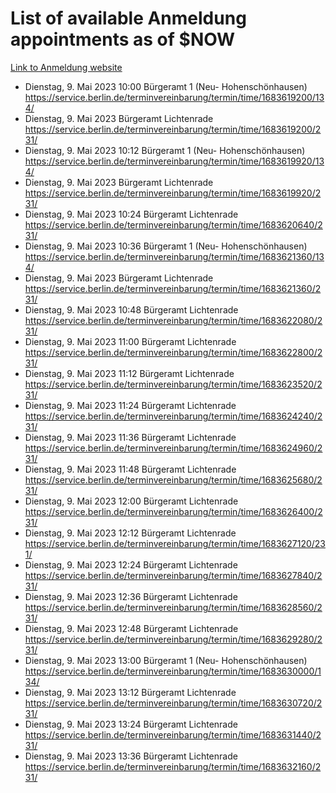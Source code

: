 # List of available Anmeldung appointments as of $NOW
[Link to Anmeldung website](https://service.berlin.de/terminvereinbarung/termin/tag.php?termin=1&anliegen[]=120686&dienstleisterlist=122210,122217,327316,122219,327312,122227,327314,122231,327346,122243,327348,122254,122252,329742,122260,329745,122262,329748,122271,327278,122273,327274,122277,327276,330436,122280,327294,122282,327290,122284,327292,122291,327270,122285,327266,122286,327264,122296,327268,150230,329760,122297,327286,122294,327284,122312,329763,122314,329775,122304,327330,122311,327334,122309,327332,317869,122281,327352,122279,329772,122283,122276,327324,122274,327326,122267,329766,122246,327318,122251,327320,122257,327322,122208,327298,122226,327300&herkunft=http%3A%2F%2Fservice.berlin.de%2Fdienstleistung%2F120686%2F)
- Dienstag, 9. Mai 2023 10:00 Bürgeramt 1 (Neu- Hohenschönhausen) https://service.berlin.de/terminvereinbarung/termin/time/1683619200/134/
- Dienstag, 9. Mai 2023  Bürgeramt Lichtenrade https://service.berlin.de/terminvereinbarung/termin/time/1683619200/231/
- Dienstag, 9. Mai 2023 10:12 Bürgeramt 1 (Neu- Hohenschönhausen) https://service.berlin.de/terminvereinbarung/termin/time/1683619920/134/
- Dienstag, 9. Mai 2023  Bürgeramt Lichtenrade https://service.berlin.de/terminvereinbarung/termin/time/1683619920/231/
- Dienstag, 9. Mai 2023 10:24 Bürgeramt Lichtenrade https://service.berlin.de/terminvereinbarung/termin/time/1683620640/231/
- Dienstag, 9. Mai 2023 10:36 Bürgeramt 1 (Neu- Hohenschönhausen) https://service.berlin.de/terminvereinbarung/termin/time/1683621360/134/
- Dienstag, 9. Mai 2023  Bürgeramt Lichtenrade https://service.berlin.de/terminvereinbarung/termin/time/1683621360/231/
- Dienstag, 9. Mai 2023 10:48 Bürgeramt Lichtenrade https://service.berlin.de/terminvereinbarung/termin/time/1683622080/231/
- Dienstag, 9. Mai 2023 11:00 Bürgeramt Lichtenrade https://service.berlin.de/terminvereinbarung/termin/time/1683622800/231/
- Dienstag, 9. Mai 2023 11:12 Bürgeramt Lichtenrade https://service.berlin.de/terminvereinbarung/termin/time/1683623520/231/
- Dienstag, 9. Mai 2023 11:24 Bürgeramt Lichtenrade https://service.berlin.de/terminvereinbarung/termin/time/1683624240/231/
- Dienstag, 9. Mai 2023 11:36 Bürgeramt Lichtenrade https://service.berlin.de/terminvereinbarung/termin/time/1683624960/231/
- Dienstag, 9. Mai 2023 11:48 Bürgeramt Lichtenrade https://service.berlin.de/terminvereinbarung/termin/time/1683625680/231/
- Dienstag, 9. Mai 2023 12:00 Bürgeramt Lichtenrade https://service.berlin.de/terminvereinbarung/termin/time/1683626400/231/
- Dienstag, 9. Mai 2023 12:12 Bürgeramt Lichtenrade https://service.berlin.de/terminvereinbarung/termin/time/1683627120/231/
- Dienstag, 9. Mai 2023 12:24 Bürgeramt Lichtenrade https://service.berlin.de/terminvereinbarung/termin/time/1683627840/231/
- Dienstag, 9. Mai 2023 12:36 Bürgeramt Lichtenrade https://service.berlin.de/terminvereinbarung/termin/time/1683628560/231/
- Dienstag, 9. Mai 2023 12:48 Bürgeramt Lichtenrade https://service.berlin.de/terminvereinbarung/termin/time/1683629280/231/
- Dienstag, 9. Mai 2023 13:00 Bürgeramt 1 (Neu- Hohenschönhausen) https://service.berlin.de/terminvereinbarung/termin/time/1683630000/134/
- Dienstag, 9. Mai 2023 13:12 Bürgeramt Lichtenrade https://service.berlin.de/terminvereinbarung/termin/time/1683630720/231/
- Dienstag, 9. Mai 2023 13:24 Bürgeramt Lichtenrade https://service.berlin.de/terminvereinbarung/termin/time/1683631440/231/
- Dienstag, 9. Mai 2023 13:36 Bürgeramt Lichtenrade https://service.berlin.de/terminvereinbarung/termin/time/1683632160/231/

